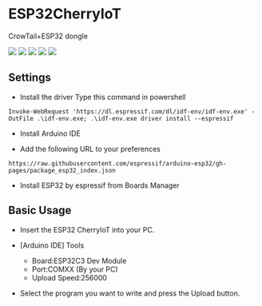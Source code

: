 # ESP32CherryIoT

CrowTail+ESP32 dongle

<p style="display: inline">
  <img src="https://img.shields.io/badge/-Arduino-00979D.svg?logo=arduino&style=plastic">
  <img src="https://img.shields.io/badge/-Cplusplus-00599C.svg?logo=cplusplus&style=plastic">
  <img src="https://img.shields.io/badge/-Github-181717.svg?logo=github&style=plastic">
  <img src="https://img.shields.io/badge/-WiFi-666666.svg?logo=RSS&style=plastic">
  <img src="https://img.shields.io/badge/-Bluetooth-666666.svg?logo=Bluetooth&style=plastic">
</p>

## Settings

- Install the driver
Type this command in powershell

```
Invoke-WebRequest 'https://dl.espressif.com/dl/idf-env/idf-env.exe' -OutFile .\idf-env.exe; .\idf-env.exe driver install --espressif
```

- Install Arduino IDE

- Add the following URL to your preferences

```
https://raw.githubusercontent.com/espressif/arduino-esp32/gh-pages/package_esp32_index.json
```

- Install ESP32 by espressif from Boards Manager


## Basic Usage

- Insert the ESP32 CherryIoT into your PC.

- [Arduino IDE] Tools
  - Board:ESP32C3 Dev Module
  - Port:COMXX (By your PC)
  - Upload Speed:256000

- Select the program you want to write and press the Upload button.